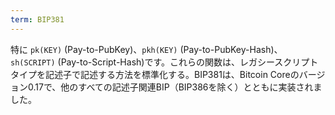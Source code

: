 ```yaml
---
term: BIP381
---
```

特に `pk(KEY)` (Pay-to-PubKey)、`pkh(KEY)` (Pay-to-PubKey-Hash)、`sh(SCRIPT)` (Pay-to-Script-Hash)です。これらの関数は、レガシースクリプトタイプを記述子で記述する方法を標準化する。BIP381は、Bitcoin Coreのバージョン0.17で、他のすべての記述子関連BIP（BIP386を除く）とともに実装されました。